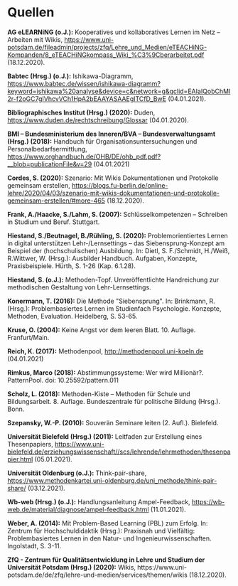 # Quellen

<b>AG eLEARNiNG (o.J.):</b> Kooperatives und kollaboratives Lernen im Netz – Arbeiten mit Wikis, https://www.uni-potsdam.de/fileadmin/projects/zfq/Lehre_und_Medien/eTEACHiNG-Kompanden/8_eTEACHiNGkompass_Wiki_%C3%9Cberarbeitet.pdf (18.12.2020).

<b>Babtec (Hrsg.) (o.J.):</b> Ishikawa-Diagramm, https://www.babtec.de/wissen/ishikawa-diagramm?keyword=ishikawa%20analyse&device=c&network=g&gclid=EAIaIQobChMI2r-f2oGC7gIVhcvVCh1HpA2bEAAYASAAEgITCfD_BwE (04.01.2021).

<b>Bibliographisches Institut (Hrsg.) (2020):</b> Duden, https://www.duden.de/rechtschreibung/Glossar (04.01.2020).

<b>BMI – Bundesministerium des Inneren/BVA – Bundesverwaltungsamt (Hrsg.) (2018):</b> Handbuch für Organisationsuntersuchungen und Personalbedarfsermittlung, 
https://www.orghandbuch.de/OHB/DE/ohb_pdf.pdf?__blob=publicationFile&v=29 (04.01.2021)

<b>Cordes, S. (2020):</b> Szenario: Mit Wikis Dokumentationen und Protokolle gemeinsam erstellen, https://blogs.fu-berlin.de/online-lehre/2020/04/03/szenario-mit-wikis-dokumentationen-und-protokolle-gemeinsam-erstellen/#more-465 (18.12.2020).

<b>Frank, A./Haacke, S./Lahm, S. (2007):</b> Schlüsselkompetenzen – Schreiben in Studium und Beruf. Stuttgart.

<b>Hiestand, S./Beutnagel, B./Rühling, S. (2020):</b> Problemorientiertes Lernen in digital unterstützen Lehr-/Lernsettings – das Siebensprung-Konzept am Beispiel 
der (hochschulischen) Ausbildung. In: Dietl, S. F./Schmidt, H./Weiß, R.Wittwer, W. (Hrsg.): Ausbilder Handbuch. Aufgaben, Konzepte, Praxisbeispiele. Hürth, S. 1-26 
(Kap. 6.1.28).

<b>Hiestand, S. (o.J.):</b> Methoden-Topf. Unveröffentlichte Handreichung zur methodischen Gestaltung von Lehr-Lernsettings.

<b>Konermann, T. (2016):</b> Die Methode "Siebensprung". In: Brinkmann, R. (Hrsg.): Problembasiertes Lernen im Studienfach Psychologie. Konzepte, Methoden, Evaluation. Heidelberg, S. 53-65.

<b>Kruse, O. (2004):</b> Keine Angst vor dem leeren Blatt. 10. Auflage. Franfurt/Main.

<b>Reich, K. (2017):</b> Methodenpool, http://methodenpool.uni-koeln.de (04.01.2021)

<b>Rimkus, Marco (2018):</b> Abstimmungssysteme: Wer wird Millionär?. PatternPool. doi: 10.25592/pattern.011

<b>Scholz, L. (2018):</b> Methoden-Kiste – Methoden für Schule und Bildungsarbeit. 8. Auflage. Bundeszentrale für politische Bildung (Hrsg.). Bonn.

<b>Szepansky, W.-P. (2010):</b> Souverän Seminare leiten (2. Aufl.). Bielefeld.

<b>Universität Bielefeld (Hrsg.) (2011):</b> Leitfaden zur Erstellung eines Thesenpapiers, https://www.uni-bielefeld.de/erziehungswissenschaft//scs/lehrende/lehrmethoden/thesenpapier.html (05.01.2021).

<b>Universität Oldenburg (o.J.):</b> Think-pair-share, https://www.methodenkartei.uni-oldenburg.de/uni_methode/think-pair-share/ (03.12.2021).

<b>Wb-web (Hrsg.) (o.J.):</b> Handlungsanleitung Ampel-Feedback, https://wb-web.de/material/diagnose/ampel-feedback.html (11.01.2021).

<b>Weber, A. (2014):</b> Mit Problem-Based Learning (PBL) zum Erfolg. In: Zentrum für Hochschuldidaktik  (Hrsg.):  Praxisnah  und  Vielfältig:  Problembasiertes  Lernen  in 
den Natur- und Ingenieurwissenschaften. Ingolstadt, S. 3-11.

<b>ZfQ  -  Zentrum  für  Qualitätsentwicklung  in  Lehre  und  Studium  der Universität Potsdam (Hrsg.) (2020):</b> Wikis, https://www.uni-
potsdam.de/de/zfq/lehre-und-medien/services/themen/wikis (18.12.2020).
